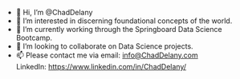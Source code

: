 - 👋 Hi, I’m @ChadDelany
- 👀 I’m interested in discerning foundational concepts of the world.
- 🌱 I’m currently working through the Springboard Data Science Bootcamp.
- 💞️ I’m looking to collaborate on Data Science projects.
- 📫 Please contact me via email: info@ChadDelany.com <br>
      LinkedIn: https://www.linkedin.com/in/ChadDelany/

<!---
ChadDelany/ChadDelany is a ✨ special ✨ repository because its `README.md` (this file) appears on your GitHub profile.
You can click the Preview link to take a look at your changes.
--->
